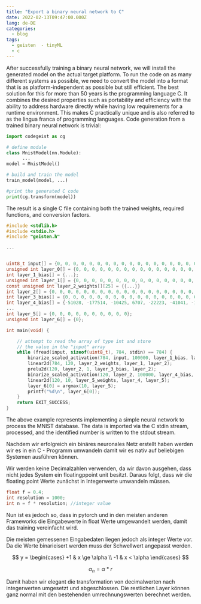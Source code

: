 ```yaml
---
title: "Export a binary neural network to C"
date: 2022-02-13T09:47:00.000Z
lang: de-DE
categories:
  - blog
tags:
  - geisten  - tinyML
  - c
---
```


After successfully training a binary neural network, we will install the generated model on the actual target platform. To run the code on as many different systems as possible, we need to convert the model into a format that is as platform-independent as possible but still efficient. The best solution for this for more than 50 years is the programming language C. It combines the desired properties such as portability and efficiency with the ability to address hardware directly while having low requirements for a runtime environment. This makes C practically unique and is also referred to as the lingua franca of programming languages. Code generation from a trained binary neural network is trivial:

```python
import codegeist as cg

# define module
class MnistModel(nn.Module):
      ...
model = MnistModel()

# build and train the model
train_model(model, ...)

#print the generated C code
print(cg.transform(model))

```

The result is a single C file containing both the trained weights, required functions, and conversion factors.
 

```c
#include <stdlib.h>
#include <stdio.h>
#include "geisten.h"

...


uint8_t input[] = {0, 0, 0, 0, 0, 0, 0, 0, 0, 0, 0, 0, 0, 0, 0, 0, 0, 0, 0, 0, 0, 0, 0, 0, 0, 0, 0, 0, 0, 0, 0, 0, 0, 0, 0, 0, 0, 0, 0, 0, 0, 0, 0, 0, 0, 0, 0, 0, 0, 0, 0, 0, 0, 0, 0, 0, 0, 0, 0, 0, 0, 0, 0, 0, 0, 0, 0, 0, 0, 0, 0, 0, 0, 0, 0, 0, 0, 0, 0, 0, 0, 0, 0, 0, 0, 0, 0, 0, 0, 0, 0, 0, 0, 0, 0, 0, 0, 0, 0, 0, 0, 0, 0, 0, 0, 0, 0, 0, 0, 0, 0, 0, 0, 0, 0, 0, 0, 0, 0, 0, 0, 0, 0, 0, 0, 0, 0, 0, 0, 0, 0, 0, 0, 0, 0, 0, 0, 0, 0, 0, 0, 0, 0, 0, 0, 0, 0, 0, 0, 0, 0, 0, 0, 0, 0, 0, 0, 0, 0, 0, 0, 0, 0, 0, 0, 0, 0, 0, 0, 0, 0, 0, 0, 0, 0, 0, 0, 0, 0, 0, 0, 0, 0, 0, 0, 0, 0, 0, 0, 0, 0, 0, 0, 0, 0, 0, 0, 0, 0, 0, 0, 0, 0, 0, 0, 0, 0, 0, 0, 0, 0, 0, 0, 0, 0, 0, 0, 0, 0, 0, 0, 0, 0, 0, 0, 0, 0, 0, 0, 0, 0, 0, 0, 0, 0, 0, 0, 0, 0, 0, 0, 0, 0, 0, 0, 0, 0, 0, 0, 0, 0, 0, 0, 0, 0, 0, 0, 0, 0, 0, 0, 0, 0, 0, 0, 0, 0, 0, 0, 0, 0, 0, 0, 0, 0, 0, 0, 0, 0, 0, 0, 0, 0, 0, 0, 0, 0, 0, 0, 0, 0, 0, 0, 0, 0, 0, 0, 0, 0, 0, 0, 0, 0, 0, 0, 0, 0, 0, 0, 0, 0, 0, 0, 0, 0, 0, 0, 0, 0, 0, 0, 0, 0, 0, 0, 0, 0, 0, 0, 0, 0, 0, 0, 0, 0, 0, 0, 0, 0, 0, 0, 0, 0, 0, 0, 0, 0, 0, 0, 0, 0, 0, 0, 0, 0, 0, 0, 0, 0, 0, 0, 0, 0, 0, 0, 0, 0, 0, 0, 0, 0, 0, 0, 0, 0, 0, 0, 0, 0, 0, 0, 0, 0, 0, 0, 0, 0, 0, 0, 0, 0, 0, 0, 0, 0, 0, 0, 0, 0, 0, 0, 0, 0, 0, 0, 0, 0, 0, 0, 0, 0, 0, 0, 0, 0, 0, 0, 0, 0, 0, 0, 0, 0, 0, 0, 0, 0, 0, 0, 0, 0, 0, 0, 0, 0, 0, 0, 0, 0, 0, 0, 0, 0, 0, 0, 0, 0, 0, 0, 0, 0, 0, 0, 0, 0, 0, 0, 0, 0, 0, 0, 0, 0, 0, 0, 0, 0, 0, 0, 0, 0, 0, 0, 0, 0, 0, 0, 0, 0, 0, 0, 0, 0, 0, 0, 0, 0, 0, 0, 0, 0, 0, 0, 0, 0, 0, 0, 0, 0, 0, 0, 0, 0, 0, 0, 0, 0, 0, 0, 0, 0, 0, 0, 0, 0, 0, 0, 0, 0, 0, 0, 0, 0, 0, 0, 0, 0, 0, 0, 0, 0, 0, 0, 0, 0, 0, 0, 0, 0, 0, 0, 0, 0, 0, 0, 0, 0, 0, 0, 0, 0, 0, 0, 0, 0, 0, 0, 0, 0, 0, 0, 0, 0, 0, 0, 0, 0, 0, 0, 0, 0, 0, 0, 0, 0, 0, 0, 0, 0, 0, 0, 0, 0, 0, 0, 0, 0, 0, 0, 0, 0, 0, 0, 0, 0, 0, 0, 0, 0, 0, 0, 0, 0, 0, 0, 0, 0, 0, 0, 0, 0, 0, 0, 0, 0, 0, 0, 0, 0, 0, 0, 0, 0, 0, 0, 0, 0, 0, 0, 0, 0, 0, 0, 0, 0, 0, 0, 0, 0, 0, 0, 0, 0, 0, 0, 0, 0, 0, 0, 0, 0, 0, 0, 0, 0, 0, 0, 0, 0, 0, 0, 0, 0, 0, 0, 0, 0, 0, 0, 0, 0, 0, 0, 0, 0, 0, 0, 0, 0, 0, 0, 0, 0, 0, 0, 0, 0, 0, 0, 0, 0, 0, 0, 0, 0, 0, 0, 0, 0, 0, 0, 0, 0, 0, 0, 0, 0, 0, 0, 0, 0, 0, 0, 0, 0, 0, 0, 0, 0, 0, 0, 0, 0, 0, 0, 0, 0, 0, 0, 0, 0, 0, 0, 0, 0, 0, 0, 0, 0, 0, 0, 0, 0, 0, 0, 0, 0, 0, 0, 0, 0, 0, 0, 0, 0, 0, 0, 0, 0, 0, 0, 0, 0, 0, 0, 0, 0, 0, 0, 0, 0, 0, 0, 0, 0, 0, 0, 0, 0, 0, 0, 0, 0, 0};
unsigned int layer_0[] = {0, 0, 0, 0, 0, 0, 0, 0, 0, 0, 0, 0, 0, 0, 0, 0, 0, 0, 0, 0, 0, 0, 0, 0, 0};
int layer_1_bias[] = {...};
unsigned int layer_1[] = {0, 0, 0, 0, 0, 0, 0, 0, 0, 0, 0, 0, 0, 0, 0, 0, 0, 0, 0, 0, 0, 0, 0, 0, 0};
const unsigned int layer_2_weights[][25] = {{...}}
int layer_2[] = {0, 0, 0, 0, 0, 0, 0, 0, 0, 0, 0, 0, 0, 0, 0, 0, 0, 0, 0, 0, 0, 0, 0, 0, 0, 0, 0, 0, 0, 0, 0, 0, 0, 0, 0, 0, 0, 0, 0, 0, 0, 0, 0, 0, 0, 0, 0, 0, 0, 0, 0, 0, 0, 0, 0, 0, 0, 0, 0, 0, 0, 0, 0, 0, 0, 0, 0, 0, 0, 0, 0, 0, 0, 0, 0, 0, 0, 0, 0, 0, 0, 0, 0, 0, 0, 0, 0, 0, 0, 0, 0, 0, 0, 0, 0, 0, 0, 0, 0, 0, 0, 0, 0, 0, 0, 0, 0, 0, 0, 0, 0, 0, 0, 0, 0, 0, 0, 0, 0, 0};
int layer_3_bias[] = {0, 0, 0, 0, 0, 0, 0, 0, 0, 0, 0, 0, 0, 0, 0, 0, 0, 0, 0, 0, 0, 0, 0, 0, 0, 0, 0, 0, 0, 0, 0, 0, 0, 0, 0, 0, 0, 0, 0, 0, 0, 0, 0, 0, 0, 0, 0, 0, 0, 0, 0, 0, 0, 0, 0, 0, 0, 0, 0, 0, 0, 0, 0, 0, 0, 0, 0, 0, 0, 0, 0, 0, 0, 0, 0, 0, 0, 0, 0, 0, 0, 0, 0, 0, 0, 0, 0, 0, 0, 0, 0, 0, 0, 0, 0, 0, 0, 0, 0, 0, 0, 0, 0, 0, 0, 0, 0, 0, 0, 0, 0, 0, 0, 0, 0, 0, 0, 0, 0, 0};
int layer_4_bias[] = {-51028, -177514, -10425, 6707, -22223, -41041, -137751, -42726, 7424, -83931, -14338, -44805, -344, -65079, -26877, -61337, -103129, 21014, -6831, -99731, -36819, -69708, -139073, -52130, 1137, -86182, -8399, -32446, -80859, -110330, -91849, -30346, -169595, -79392, -47715, -187554, 144, -89737, 2541, -60858, -72935, -85458, -105005, -2720, -20956, -41462, -32535, -79150, -124511, -5307, -73426, -75315, -67713, -62697, -6364, -27507, -14118, -126685, -98312, -40468, -11523, -166940, -119908, -12682, -103693, -84629, -59240, -156695, -32011, -84625, -57023, -113155, -68135, 12033, -58450, -38763, -93903, -69663, -114359, -154117, -92771, -116732, -5278, -63334, -1935, -51701, -99577, -8243, -65781, -11279, -46434, -38463, -77059, -1551, -91616, -19041, -62651, -109725, -104325, -4481, -56223, 804, -106304, -54765, -76797, -131053, -127090, -163639, -110418, -23991, 5962, -125626, -21356, 6016, -125078, 10298, -16452, -75272, -51389, -43853};
...
int layer_5[] = {0, 0, 0, 0, 0, 0, 0, 0, 0, 0};
unsigned int layer_6[] = {0};

int main(void) {

    // attempt to read the array of type int and store
    // the value in the "input" array
    while (fread(input, sizeof(uint8_t), 784, stdin) == 784) {
        binarize_scaled_activation(784, input, 100000, layer_1_bias, layer_1);
        linear2d(784, 120, layer_2_weights, layer_1, layer_2);
        prelu2d(120, layer_2, 1, layer_3_bias, layer_2);
        binarize_scaled_activation(120, layer_2, 100000, layer_4_bias, layer_4);
        linear2d(120, 10, layer_5_weights, layer_4, layer_5);
        layer_6[0] = argmax(10, layer_5);
        printf("%d\n", layer_6[0]);
    }
    return EXIT_SUCCESS;
}
```

The above example represents implementing a simple neural network to process the MNIST database. The data is imported via the C stdin stream, processed, and the identified number is written to the stdout stream. 


Nachdem wir erfolgreich ein binäres neuronales Netz erstellt haben werden wir es in ein C - Programm umwandeln damit wir es nativ auf beliebigen Systemen ausführen können.

Wir werden keine Decimalzahlen verwenden, da wir davon ausgehen, dass nicht jedes System ein floatingppoint unit besitzt. Daraus folgt, dass wir die floating point Werte zunächst in Integerwerte umwandeln müssen.  

```c
float f = 0.4;
int resolution = 1000;
int n = f * resolution; //integer value
```

Nun ist es jedoch so, dass in pytorch und in den meisten anderen Frameworks die Eingabewerte in float Werte umgewandelt werden, damit das training vereinfacht wird. 

Die meisten gemessenen Eingabedaten liegen jedoch als integer Werte vor. Da die Werte binarieisert werden muss der Schwellwert angepasst werden.

$$
y = \begin{cases} +1 & x \ge \alpha \\ -1 & x < \alpha \end{cases}
$$

$$
\alpha_n = \alpha * r
$$

Damit haben wir elegant die transformation von decimalwerten nach integerwerten umgesetzt und abgeschlossen. Die restlichen Layer können ganz normal mit den bestehenden umrechnungswerten berechnet werden.
